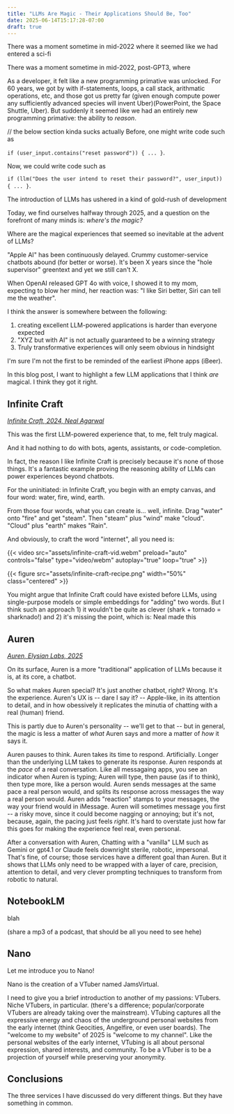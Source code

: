 ```yaml
---
title: "LLMs Are Magic - Their Applications Should Be, Too"
date: 2025-06-14T15:17:28-07:00
draft: true
---
```


There was a moment sometime in mid-2022 where it seemed like we had entered a sci-fi

There was a moment sometime in mid-2022, post-GPT3, where 

As a developer, it felt like a new programming primative was unlocked. For 60 years, we got by with if-statements, loops, a call stack, arithmatic operations, etc, and those got us pretty far (given enough compute power any sufficiently advanced species will invent Uber)(PowerPoint, the Space Shuttle, Uber). But suddenly it seemed like we had an entirely new programming primative: the ability to *reason*. 

// the below section kinda sucks actually
Before, one might write code such as

`if (user_input.contains("reset password")) { ... }`.

Now, we could write code such as

`if (llm("Does the user intend to reset their password?", user_input)) { ... }`.

The introduction of LLMs has ushered in a kind of gold-rush of development 

Today, we find ourselves halfway through 2025, and a question on the forefront of many minds is: *where's the magic?*

Where are the magical experiences that seemed so inevitable at the advent of LLMs?

"Apple AI" has been continuously delayed. Crummy customer-service chatbots abound (for better or worse). It's been X years since the "hole supervisor" greentext and yet we still can't X.

When OpenAI released GPT 4o with voice, I showed it to my mom, expecting to blow her mind, her reaction was: "I like Siri better, Siri can tell me the weather".

I think the answer is somewhere between the following:

1. creating excellent LLM-powered applications is harder than everyone expected
1. "XYZ but with AI" is not actually guaranteed to be a winning strategy
1. Truly transformative experiences will only seem obvious in hindsight

I'm sure I'm not the first to be reminded of the earliest iPhone apps (iBeer).

In this blog post, I want to highlight a few LLM applications that I think *are* magical. I think they got it right.


## Infinite Craft

*[Infinite Craft, 2024, Neal Agarwal](https://neal.fun/infinite-craft/)*

This was the first LLM-powered experience that, to me, felt truly magical.

And it had nothing to do with bots, agents, assistants, or code-completion.

In fact, the reason I like Infinite Craft is precisely because it's none of those things. It's a fantastic example proving the reasoning ability of LLMs can power experiences beyond chatbots.

For the uninitiated: in Infinite Craft, you begin with an empty canvas, and four word: water, fire, wind, earth.

From those four words, what you can create is... well, infinite. Drag "water" onto "fire" and get "steam". Then "steam" plus "wind" make "cloud". "Cloud" plus "earth" makes "Rain".

And obviously, to craft the word "internet", all you need is:

{{< video src="assets/infinite-craft-vid.webm" preload="auto" controls="false" type="video/webm" autoplay="true" loop="true" >}}

{{< figure src="assets/infinite-craft-recipe.png" width="50%" class="centered" >}}

You might argue that Infinite Craft could have existed before LLMs, using single-purpose models or simple embeddings for "adding" two words. But I think such an approach 1) it wouldn't be quite as clever (shark + tornado = sharknado!) and 2) it's missing the point, which is: Neal made this 

## Auren

*[Auren, Elysian Labs, 2025](https://auren.app/)*

On its surface, Auren is a more "traditional" application of LLMs because it is, at its core, a chatbot.

So what makes Auren special? It's just another chatbot, right? Wrong. It's the experience. Auren's UX is -- dare I say it? -- Apple-like, in its attention to detail, and in how obessively it replicates the minutia of chatting with a real (human) friend.

This is partly due to Auren's personality -- we'll get to that -- but in general, the magic is less a matter of *what* Auren says and more a matter of *how* it says it.

Auren pauses to think. Auren takes its time to respond. Artificially. Longer than the underlying LLM takes to generate its response. Auren responds at the *pace* of a real conversation. Like all messagaing apps, you see an indicator when Auren is typing; Auren will type, then pause (as if to think), then type more, like a person would. Auren sends messages at the same pace a real person would, and splits its response across messages the way a real person would. Auren adds "reaction" stamps to your messages, the way your friend would in iMessage. Auren will sometimes message you first -- a risky move, since it could become nagging or annoying; but it's not, because, again, the pacing just feels *right*. It's hard to overstate just how far this goes for making the experience feel real, even personal.

After a conversation with Auren, Chatting with a "vanilla" LLM such as Gemini or gpt4.1 or Claude feels downright sterile, robotic, impersonal. That's fine, of course; those services have a different goal than Auren. But it shows that LLMs only need to be wrapped with a layer of care, precision, attention to detail, and very clever prompting techniques to transform from robotic to natural.

## NotebookLM

blah

(share a mp3 of a podcast, that should be all you need to see hehe)

## Nano

Let me introduce you to Nano!

Nano is the creation of a VTuber named JamsVirtual.

I need to give you a brief introduction to another of my passions: VTubers. Niche VTubers, in particular. (there's a difference; popular/corporate VTubers are already taking over the mainstream). VTubing captures all the expressive energy and chaos of the underground personal websites from the early internet (think Geocities, Angelfire, or even user boards). The "welcome to my website" of 2025 is "welcome to my channel". Like the personal websites of the early internet, VTubing is all about personal expression, shared interests, and community. To be a VTuber is to be a projection of yourself while preserving your anonymity.

## Conclusions

The three services I have discussed do very different things. But they have something in common.